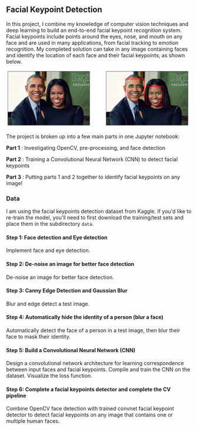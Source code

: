 [//]: # (Image References)

[image1]: ./images/obamas_with_keypoints.png "Facial Keypoint Detection"

## Facial Keypoint Detection

In this project, I combine my knowledge of computer vision techniques and deep learning to build an end-to-end facial keypoint recognition system. Facial keypoints include points around the eyes, nose, and mouth on any face and are used in many applications, from facial tracking to emotion recognition. My completed solution can take in any image containing faces and identify the location of each face and their facial keypoints, as shown below.

![Facial Keypoint Detection][image1]

The project is broken up into a few main parts in one Jupyter notebook:

__Part 1__ : Investigating OpenCV, pre-processing, and face detection

__Part 2__ : Training a Convolutional Neural Network (CNN) to detect facial keypoints

__Part 3__ : Putting parts 1 and 2 together to identify facial keypoints on any image!


### Data

I am using the facial keypoints detection dataset from Kaggle. If you'd like to re-train the model, you'll need to first download the training/test sets and place them in the subdirectory `data`.


#### Step 1:  Face detection and Eye detection
Implement face and eye detection.

#### Step 2: De-noise an image for better face detection
De-noise an image for better face detection.

#### Step 3: Canny Edge Detection and Gaussian Blur
Blur and edge detect a test image.

#### Step 4: Automatically hide the identity of a person (blur a face)
Automatically detect the face of a person in a test image, then blur their face to mask their identity.

#### Step 5:  Build a Convolutional Neural Network (CNN)
Design a convolutional network architecture for learning correspondence between input faces and facial keypoints.
Compile and train the CNN on the dataset.
Visualize the loss function.

#### Step 6:  Complete a facial keypoints detector and complete the CV pipeline
Combine OpenCV face detection with trained convnet facial keypoint detector to detect facial keypoints on any image
that contains one or multiple human faces.
